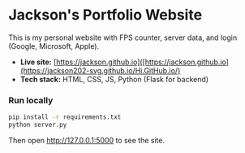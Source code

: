 # Jackson's Portfolio Website

This is my personal website with FPS counter, server data, and login (Google, Microsoft, Apple).

- **Live site:** [https://jackson.github.io]([https://jackson.github.io](https://jackson202-svg.github.io/Hi.GitHub.io/)
- **Tech stack:** HTML, CSS, JS, Python (Flask for backend)

### Run locally
```bash
pip install -r requirements.txt
python server.py
```
Then open http://127.0.0.1:5000 to see the site.
